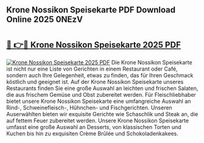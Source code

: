 ## Krone Nossikon Speisekarte PDF Download Online 2025 0NEzV

# <h2><a href="http://gc67rze.nevu.top/?p=Krone+Nossikon+Speisekarte">🔗 👉🔴 Krone Nossikon Speisekarte 2025 PDF</a></h2>

[![Krone Nossikon Speisekarte 2025 PDF](https://i.imgur.com/dBaPXMq.png)](http://gc67rze.nevu.top/?p=Krone+Nossikon+Speisekarte)
Die Krone Nossikon Speisekarte ist nicht nur eine Liste von Gerichten in einem Restaurant oder Café, sondern auch Ihre Gelegenheit, etwas zu finden, das für Ihren Geschmack köstlich und geeignet ist. Auf der Krone Nossikon Speisekarte unseres Restaurants finden Sie eine große Auswahl an leichten und frischen Salaten, die aus frischem Gemüse und Obst zubereitet werden. Für Fleischliebhaber bietet unsere Krone Nossikon Speisekarte eine umfangreiche Auswahl an Rind-, Schweinefleisch-, Hühnchen- und Fischgerichten. Unseren Auserwählten bieten wir exquisite Gerichte wie Schaschlik und Steak an, die auf fettem Feuer zubereitet werden. Unsere Krone Nossikon Speisekarte umfasst eine große Auswahl an Desserts, von klassischen Torten und Kuchen bis hin zu exquisiten Crème Brûlée und Schokoladenkakees.
